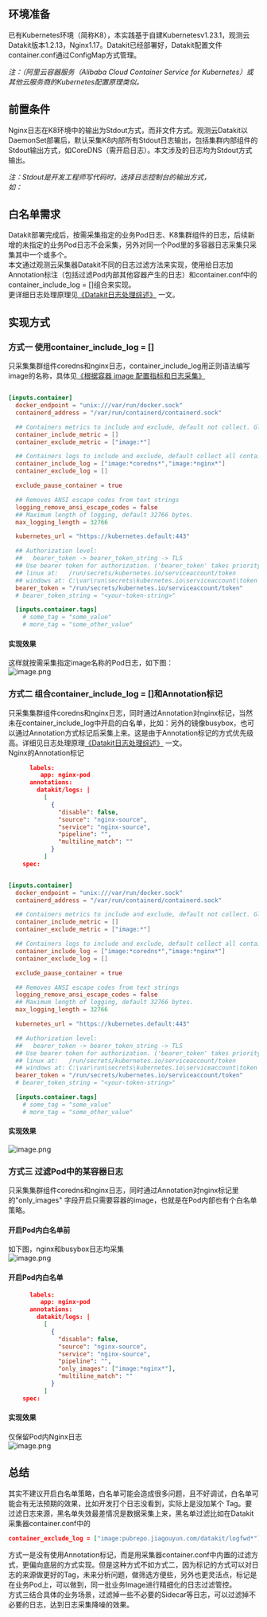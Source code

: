 ## 环境准备
已有Kubernetes环境（简称K8），本实践基于自建Kubernetesv1.23.1，观测云Datakit版本1.2.13，Nginx1.17。Datakit已经部署好，Datakit配置文件container.conf通过ConfigMap方式管理。

_注：（阿里云容器服务（Alibaba Cloud Container Service for Kubernetes）或其他云服务商的Kubernetes配置原理类似。_
## 前置条件
Nginx日志在K8环境中的输出为Stdout方式，而非文件方式。观测云Datakit以DaemonSet部署后，默认采集K8内部所有Stdout日志输出，包括集群内部组件的Stdout输出方式，如CoreDNS（需开启日志）。本文涉及的日志均为Stdout方式输出。


_注：Stdout是开发工程师写代码时，选择日志控制台的输出方式，_<br />_如：<appender name="console" class="ch.qos.logback.core.ConsoleAppender">_

## 白名单需求
Datakit部署完成后，按需采集指定的业务Pod日志、K8集群组件的日志，后续新增的未指定的业务Pod日志不会采集，另外对同一个Pod里的多容器日志采集只采集其中一个或多个。<br />本文通过观测云采集器Datakit不同的日志过滤方法来实现，使用给日志加Annotation标注（包括过滤Pod内部其他容器产生的日志）和container.conf中的container_include_log = []组合来实现。<br />更详细日志处理原理见[《Datakit日志处理综述》](https://www.yuque.com/dataflux/datakit/datakit-logging-how) 一文。
## 实现方式
### 方式一 使用container_include_log = []
只采集集群组件coredns和nginx日志，container_include_log用正则语法编写image的名称，具体见[《根据容器 image 配置指标和日志采集》](https://www.yuque.com/dataflux/datakit/container)

```toml

[inputs.container]
  docker_endpoint = "unix:///var/run/docker.sock"
  containerd_address = "/var/run/containerd/containerd.sock"

  ## Containers metrics to include and exclude, default not collect. Globs accepted.
  container_include_metric = []
  container_exclude_metric = ["image:*"]

  ## Containers logs to include and exclude, default collect all containers. Globs accepted.
  container_include_log = ["image:*coredns*","image:*nginx*"]
  container_exclude_log = []

  exclude_pause_container = true

  ## Removes ANSI escape codes from text strings
  logging_remove_ansi_escape_codes = false
  ## Maximum length of logging, default 32766 bytes.
  max_logging_length = 32766

  kubernetes_url = "https://kubernetes.default:443"

  ## Authorization level:
  ##   bearer_token -> bearer_token_string -> TLS
  ## Use bearer token for authorization. ('bearer_token' takes priority)
  ## linux at:   /run/secrets/kubernetes.io/serviceaccount/token
  ## windows at: C:\var\run\secrets\kubernetes.io\serviceaccount\token
  bearer_token = "/run/secrets/kubernetes.io/serviceaccount/token"
  # bearer_token_string = "<your-token-string>"

  [inputs.container.tags]
    # some_tag = "some_value"
    # more_tag = "some_other_value"
```
#### 实现效果
这样就按需采集指定image名称的Pod日志，如下图：<br />![image.png](https://cdn.nlark.com/yuque/0/2022/png/21509255/1649911646100-b9b64ea0-fba0-4db6-b239-b9df5633b5b0.png#clientId=ue3e2f072-7080-4&crop=0&crop=0&crop=1&crop=1&from=paste&height=700&id=u30ef378d&margin=%5Bobject%20Object%5D&name=image.png&originHeight=700&originWidth=1433&originalType=binary&ratio=1&rotation=0&showTitle=false&size=140266&status=done&style=none&taskId=u9ce32e6e-0f9c-42c9-b6fb-48757315369&title=&width=1433)
### 方式二 组合container_include_log = []和Annotation标记
只采集集群组件coredns和nginx日志，同时通过Annotation对nginx标记，当然未在container_include_log中开启的白名单，比如：另外的镜像busybox，也可以通过Annotation方式标记后采集上来。这是由于Annotation标记的方式优先级高。详细见日志处理原理[《Datakit日志处理综述》](https://www.yuque.com/dataflux/datakit/datakit-logging-how) 一文。<br />Nginx的Annotation标记
```json
      labels:
         app: nginx-pod
      annotations:
        datakit/logs: |
          [
            {
              "disable": false,
              "source": "nginx-source",
              "service": "nginx-source",
              "pipeline": "",
              "multiline_match": ""
            }
          ]
    spec: 
```

```toml

[inputs.container]
  docker_endpoint = "unix:///var/run/docker.sock"
  containerd_address = "/var/run/containerd/containerd.sock"

  ## Containers metrics to include and exclude, default not collect. Globs accepted.
  container_include_metric = []
  container_exclude_metric = ["image:*"]

  ## Containers logs to include and exclude, default collect all containers. Globs accepted.
  container_include_log = ["image:*coredns*","image:*nginx*"]
  container_exclude_log = []

  exclude_pause_container = true

  ## Removes ANSI escape codes from text strings
  logging_remove_ansi_escape_codes = false
  ## Maximum length of logging, default 32766 bytes.
  max_logging_length = 32766

  kubernetes_url = "https://kubernetes.default:443"

  ## Authorization level:
  ##   bearer_token -> bearer_token_string -> TLS
  ## Use bearer token for authorization. ('bearer_token' takes priority)
  ## linux at:   /run/secrets/kubernetes.io/serviceaccount/token
  ## windows at: C:\var\run\secrets\kubernetes.io\serviceaccount\token
  bearer_token = "/run/secrets/kubernetes.io/serviceaccount/token"
  # bearer_token_string = "<your-token-string>"

  [inputs.container.tags]
    # some_tag = "some_value"
    # more_tag = "some_other_value"
```
#### 实现效果
![image.png](https://cdn.nlark.com/yuque/0/2022/png/21509255/1649915006956-a1017c26-f43c-41a1-8526-91d5828a0015.png#clientId=ue3e2f072-7080-4&crop=0&crop=0&crop=1&crop=1&from=paste&height=689&id=ub1fc26fe&margin=%5Bobject%20Object%5D&name=image.png&originHeight=689&originWidth=1419&originalType=binary&ratio=1&rotation=0&showTitle=false&size=159626&status=done&style=none&taskId=u4acb7a27-63c7-4e95-8e7e-baf0af7bac8&title=&width=1419)
### 方式三 过滤Pod中的某容器日志
只采集集群组件coredns和nginx日志，同时通过Annotation对nginx标记里的"only_images" 字段开启只需要容器的image，也就是在Pod内部也有个白名单策略。

#### 开启Pod内白名单前
如下图，nginx和busybox日志均采集<br />![image.png](https://cdn.nlark.com/yuque/0/2022/png/21509255/1649915492071-f0d2e9d9-a98f-4018-8c30-48563af427da.png#clientId=ue3e2f072-7080-4&crop=0&crop=0&crop=1&crop=1&from=paste&height=689&id=udb3f0909&margin=%5Bobject%20Object%5D&name=image.png&originHeight=689&originWidth=1425&originalType=binary&ratio=1&rotation=0&showTitle=false&size=153402&status=done&style=none&taskId=u648fb53b-6bbe-46f5-9c95-e757830606d&title=&width=1425)
#### 开启Pod内白名单
```json
      labels:
         app: nginx-pod
      annotations:
        datakit/logs: |
          [
            {
              "disable": false,
              "source": "nginx-source",
              "service": "nginx-source",
              "pipeline": "",
              "only_images": ["image:*nginx*"],
              "multiline_match": ""
            }
          ]
    spec: 
```
#### 实现效果
仅保留Pod内Nginx日志<br />![image.png](https://cdn.nlark.com/yuque/0/2022/png/21509255/1649915774838-e7fcba00-f5ee-4029-bdab-6b8b03d15e7b.png#clientId=ue3e2f072-7080-4&crop=0&crop=0&crop=1&crop=1&from=paste&height=696&id=ud282990c&margin=%5Bobject%20Object%5D&name=image.png&originHeight=696&originWidth=1414&originalType=binary&ratio=1&rotation=0&showTitle=false&size=129726&status=done&style=none&taskId=u142da845-3f2a-4a79-9b43-7b7ff1ae307&title=&width=1414)
## 总结
其实不建议开启白名单策略，白名单可能会造成很多问题，且不好调试，白名单可能会有无法预期的效果，比如开发打个日志没看到，实际上是没加某个 Tag。要过滤日志来源，黑名单失效最差情况是数据采集上来，黑名单过滤比如在Datakit采集器container.conf中的
```json
container_exclude_log = ["image:pubrepo.jiagouyun.com/datakit/logfwd*"]
```
方式一是没有使用Annotation标记，而是用采集器container.conf中内置的过滤方式，更偏向底层的方式实现。但是这种方式不如方式二，因为标记的方式可以对日志的来源做更好的Tag，未来分析问题，做筛选方便些，另外也更灵活点，标记是在业务Pod上，可以做到，同一批业务Image进行精细化的日志过滤管控。<br />方式三结合具体的业务场景，过滤掉一些不必要的Sidecar等日志，可以过滤掉不必要的日志，达到日志采集降噪的效果。
